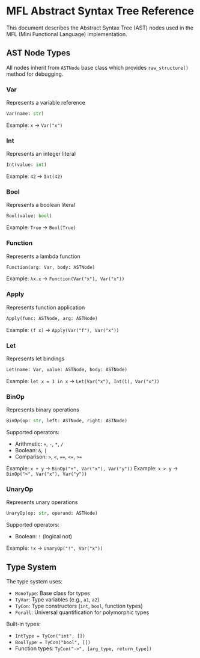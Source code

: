 # MFL Abstract Syntax Tree Reference

This document describes the Abstract Syntax Tree (AST) nodes used in the MFL (Mini Functional Language) implementation.

## AST Node Types

All nodes inherit from `ASTNode` base class which provides `raw_structure()` method for debugging.

### Var
Represents a variable reference
```python
Var(name: str)
```
Example: `x` → `Var("x")`

### Int
Represents an integer literal
```python
Int(value: int)
```
Example: `42` → `Int(42)`

### Bool
Represents a boolean literal
```python
Bool(value: bool)
```
Example: `True` → `Bool(True)`

### Function
Represents a lambda function
```python
Function(arg: Var, body: ASTNode)
```
Example: `λx.x` → `Function(Var("x"), Var("x"))`

### Apply
Represents function application
```python
Apply(func: ASTNode, arg: ASTNode)
```
Example: `(f x)` → `Apply(Var("f"), Var("x"))`

### Let
Represents let bindings
```python
Let(name: Var, value: ASTNode, body: ASTNode)
```
Example: `let x = 1 in x` → `Let(Var("x"), Int(1), Var("x"))`

### BinOp
Represents binary operations
```python
BinOp(op: str, left: ASTNode, right: ASTNode)
```
Supported operators:
- Arithmetic: `+`, `-`, `*`, `/`
- Boolean: `&`, `|`
- Comparison: `>`, `<`, `==`, `<=`, `>=`

Example: `x + y` → `BinOp("+", Var("x"), Var("y"))`
Example: `x > y` → `BinOp(">", Var("x"), Var("y"))`

### UnaryOp
Represents unary operations
```python
UnaryOp(op: str, operand: ASTNode)
```
Supported operators:
- Boolean: `!` (logical not)

Example: `!x` → `UnaryOp("!", Var("x"))`

## Type System

The type system uses:
- `MonoType`: Base class for types
- `TyVar`: Type variables (e.g., `a1`, `a2`)
- `TyCon`: Type constructors (`int`, `bool`, function types)
- `Forall`: Universal quantification for polymorphic types

Built-in types:
- `IntType = TyCon("int", [])`
- `BoolType = TyCon("bool", [])`
- Function types: `TyCon("->", [arg_type, return_type])`
